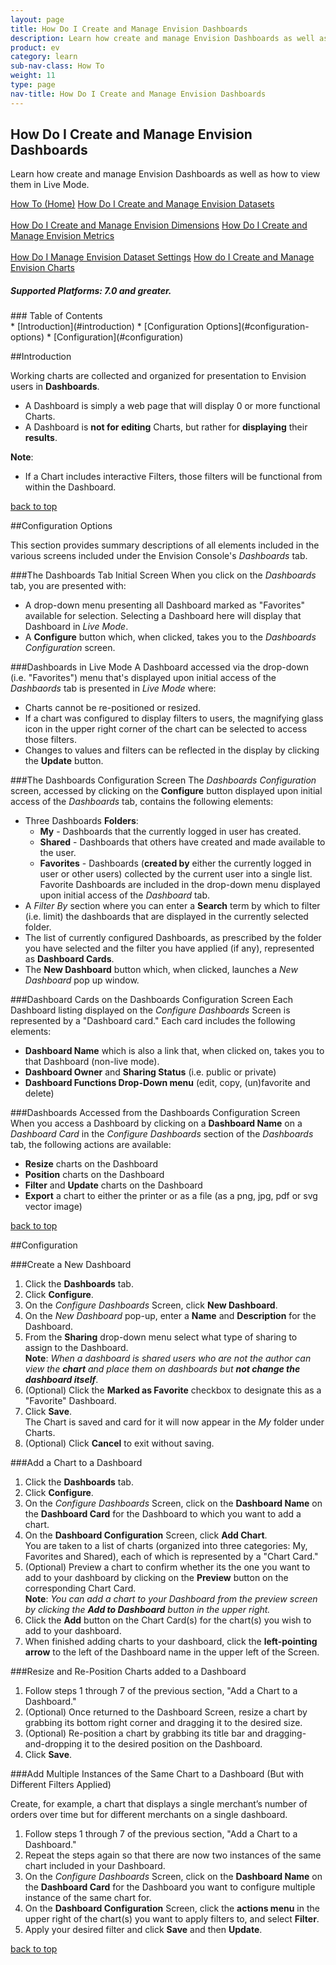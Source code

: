 ```yaml
---
layout: page
title: How Do I Create and Manage Envision Dashboards
description: Learn how create and manage Envision Dashboards as well as how to view them in Live Mode.
product: ev
category: learn
sub-nav-class: How To
weight:	11
type: page
nav-title: How Do I Create and Manage Envision Dashboards
---
```


## How Do I Create and Manage Envision Dashboards
Learn how create and manage Envision Dashboards as well as how to view them in Live Mode.

<a href="../howto/envision_console_toc.html" class="button secondary">How To (Home)</a> <a href="../howto/howto_create_envision_datasets.html" class="button secondary">How Do I Create and Manage Envision Datasets</a> <br><br> <a href="../howto/howto_create_envision_dimensions.html" class="button secondary">How Do I Create and Manage Envision Dimensions</a> <a href="../howto/howto_create_envision_metrics.html" class="button secondary">How Do I Create and Manage Envision Metrics</a> <br><br> <a href="../howto/using_envision_dataset_settings.html" class="button secondary">How Do I Manage Envision Dataset Settings</a> <a href="../howto/howto_create_envision_charts.html" class="button secondary">How do I Create and Manage Envision Charts</a> 


<h5 class="stamp">Supported Platforms: 7.0 and greater.</h5>
### Table of Contents
<div id="toc-marker"></div>
* [Introduction](#introduction) 
* [Configuration Options](#configuration-options)
* [Configuration](#configuration)  


##Introduction

Working charts are collected and organized for presentation to Envision users in **Dashboards**. 

* A Dashboard is simply a web page that will display 0 or more functional Charts.
* A Dashboard is **not for editing** Charts, but rather for **displaying** their **results**.

**Note**:

* If a Chart includes interactive Filters, those filters will be functional from within the Dashboard.

<a href="#top">back to top</a> 


##Configuration Options

This section provides summary descriptions of all elements included in the various screens included under the Envision Console's *Dashboards* tab.

###The Dashboards Tab Initial Screen
When you click on the *Dashboards* tab, you are presented with:

* A drop-down menu presenting all Dashboard marked as "Favorites" available for selection.  Selecting a Dashboard here will display that Dashboard in *Live Mode*. 
* A **Configure** button which, when clicked, takes you to the *Dashboards Configuration* screen. 

###Dashboards in Live Mode
A Dashboard accessed via the drop-down (i.e. "Favorites") menu that's displayed upon initial access of the *Dashbaords* tab is presented in *Live Mode* where: 
 
  * Charts cannot be re-positioned or resized. 
  * If a chart was configured to display filters to users, the magnifying glass icon in the upper right corner of the chart can be selected to access those filters.
  * Changes to values and filters can be reflected in the display by clicking the **Update** button.

###The Dashboards Configuration Screen
The *Dashboards Configuration* screen, accessed by clicking on the **Configure** button displayed upon initial access of the *Dashboards* tab, contains the following elements:  

* Three Dashboards **Folders**:  
  * **My** - Dashboards that the currently logged in user has created.
  * **Shared** - Dashboards that others have created and made available to the user.
  * **Favorites** -  Dashboards (**created by** either the currently logged in user or other users) collected by the current user into a single list. Favorite Dashboards are included in the drop-down menu displayed upon initial access of the *Dashboard* tab.   
* A *Filter By* section where you can enter a **Search** term by which to filter (i.e. limit) the dashboards that are displayed in the currently selected folder.   
* The list of currently configured Dashboards, as prescribed by the folder you have selected and the filter you have applied (if any), represented as **Dashboard Cards**.  
* The **New Dashboard** button which, when clicked, launches a *New Dashboard* pop up window.

###Dashboard Cards on the Dashboards Configuration Screen
Each Dashboard listing displayed on the *Configure Dashboards* Screen is represented by a "Dashboard card."  Each card includes the following elements:

* **Dashboard Name** which is also a link that, when clicked on, takes you to that Dashboard (non-live mode).
* **Dashboard Owner** and **Sharing Status** (i.e. public or private)
* **Dashboard Functions Drop-Down menu** (edit, copy, (un)favorite and delete)

###Dashboards Accessed from the Dashboards Configuration Screen
When you access a Dashboard by clicking on a **Dashboard Name** on a *Dashboard Card* in the *Configure Dashboards* section of the *Dashboards* tab, the following actions are available:

* **Resize** charts on the Dashboard
* **Position** charts on the Dashboard
* **Filter** and **Update** charts on the Dashboard
* **Export** a chart to either the printer or as a file (as a png, jpg, pdf or svg vector image)

<a href="#top">back to top</a> 


##Configuration

###Create a New Dashboard

1. Click the **Dashboards** tab.
2. Click **Configure**.  
3. On the *Configure Dashboards* Screen, click **New Dashboard**.
4. On the *New Dashboard* pop-up, enter a **Name** and **Description** for the Dashboard.
5. From the **Sharing** drop-down menu select what type of sharing to assign to the Dashboard.  
**Note**: *When a dashboard is shared users who are not the author can view the* ***chart*** *and place them on dashboards but* ***not change the dashboard itself***. 
6. (Optional) Click the **Marked as Favorite** checkbox to designate this as a "Favorite" Dashboard.
7. Click **Save**.  
The Chart is saved and card for it will now appear in the *My* folder under Charts.
8. (Optional) Click **Cancel** to exit without saving.


###Add a Chart to a Dashboard

1. Click the **Dashboards** tab.
2. Click **Configure**.  
3. On the *Configure Dashboards* Screen, click on the **Dashboard Name** on the **Dashboard Card** for the Dashboard to which you want to add a chart.
4. On the **Dashboard Configuration** Screen, click **Add Chart**.  
You are taken to a list of charts (organized into three categories: My, Favorites and Shared), each of which is represented by a "Chart Card."
5. (Optional) Preview a chart to confirm whether its the one you want to add to your dashboard by clicking on the **Preview** button on the corresponding Chart Card.  
**Note**: *You can add a chart to your Dashboard from the preview screen by clicking the* ***Add to Dashboard*** *button in the upper right.*
6. Click the **Add** button on the Chart Card(s) for the chart(s) you wish to add to your dashboard.
7. When finished adding charts to your dashboard, click the **left-pointing arrow** to the left of the Dashboard name in the upper left of the Screen.

###Resize and Re-Position Charts added to a Dashboard

1. Follow steps 1 through 7 of the previous section, "Add a Chart to a Dashboard."
2. (Optional) Once returned to the Dashboard Screen, resize a chart by grabbing its bottom right corner and dragging it to the desired size.
3. (Optional) Re-position a chart by grabbing its title bar and dragging-and-dropping it to the desired position on the Dashboard.
4. Click **Save**.

###Add Multiple Instances of the Same Chart to a Dashboard (But with Different Filters Applied)

Create, for example, a chart that displays a single merchant’s number of orders over time but for different merchants on a single dashboard.

1. Follow steps 1 through 7 of the previous section, "Add a Chart to a Dashboard."
2. Repeat the steps again so that there are now two instances of the same chart included in your Dashboard.
3. On the *Configure Dashboards* Screen, click on the **Dashboard Name** on the **Dashboard Card** for the Dashboard you want to configure multiple instance of the same chart for.
4. On the **Dashboard Configuration** Screen, click the **actions menu** in the upper right of the chart(s) you want to apply filters to, and select **Filter**.
5. Apply your desired filter and click **Save** and then **Update**. 

<a href="#top">back to top</a> 

